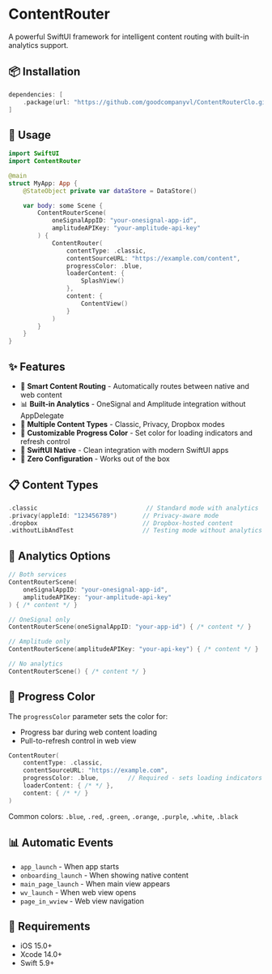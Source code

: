 # ContentRouter

A powerful SwiftUI framework for intelligent content routing with built-in analytics support.

## 📦 Installation

```swift
dependencies: [
    .package(url: "https://github.com/goodcompanyvl/ContentRouterClo.git", from: "1.0.0")
]
```

## 🚀 Usage

```swift
import SwiftUI
import ContentRouter

@main
struct MyApp: App {
    @StateObject private var dataStore = DataStore()

    var body: some Scene {
        ContentRouterScene(
            oneSignalAppID: "your-onesignal-app-id",
            amplitudeAPIKey: "your-amplitude-api-key"
        ) {
            ContentRouter(
                contentType: .classic,
                contentSourceURL: "https://example.com/content",
                progressColor: .blue,
                loaderContent: {
                    SplashView()
                },
                content: {
                    ContentView()
                }
            )
        }
    }
}
```

## ✨ Features

- 🎯 **Smart Content Routing** - Automatically routes between native and web content
- 📊 **Built-in Analytics** - OneSignal and Amplitude integration without AppDelegate
- 🔄 **Multiple Content Types** - Classic, Privacy, Dropbox modes
- 🎨 **Customizable Progress Color** - Set color for loading indicators and refresh control
- 📱 **SwiftUI Native** - Clean integration with modern SwiftUI apps
- 🚀 **Zero Configuration** - Works out of the box

## 📋 Content Types

```swift
.classic                              // Standard mode with analytics
.privacy(appleId: "123456789")       // Privacy-aware mode
.dropbox                             // Dropbox-hosted content
.withoutLibAndTest                   // Testing mode without analytics
```

## 🔧 Analytics Options

```swift
// Both services
ContentRouterScene(
    oneSignalAppID: "your-onesignal-app-id",
    amplitudeAPIKey: "your-amplitude-api-key"
) { /* content */ }

// OneSignal only
ContentRouterScene(oneSignalAppID: "your-app-id") { /* content */ }

// Amplitude only
ContentRouterScene(amplitudeAPIKey: "your-api-key") { /* content */ }

// No analytics
ContentRouterScene() { /* content */ }
```

## 🎨 Progress Color

The `progressColor` parameter sets the color for:
- Progress bar during web content loading
- Pull-to-refresh control in web view

```swift
ContentRouter(
    contentType: .classic,
    contentSourceURL: "https://example.com",
    progressColor: .blue,        // Required - sets loading indicators color
    loaderContent: { /* */ },
    content: { /* */ }
)
```

Common colors: `.blue`, `.red`, `.green`, `.orange`, `.purple`, `.white`, `.black`

## 📊 Automatic Events

- `app_launch` - When app starts
- `onboarding_launch` - When showing native content
- `main_page_launch` - When main view appears
- `wv_launch` - When web view opens
- `page_in_wview` - Web view navigation

## 📱 Requirements

- iOS 15.0+
- Xcode 14.0+
- Swift 5.9+
```

